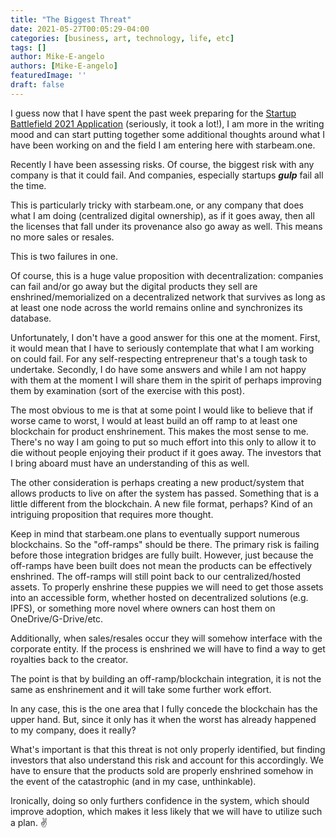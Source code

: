 ```yaml
---
title: "The Biggest Threat"
date: 2021-05-27T00:05:29-04:00
categories: [business, art, technology, life, etc]
tags: []
author: Mike-E-angelo
authors: [Mike-E-angelo]
featuredImage: ''
draft: false
---
```


I guess now that I have spent the past week preparing for the [Startup Battlefield 2021 Application](https://blog.starbeam.one/2021/05/startup-battlefield-2021-application/) (seriously, it took a lot!), I am more in the writing mood and can start putting together some additional thoughts around what I have been working on and the field I am entering here with starbeam.one.

Recently I have been assessing risks.  Of course, the biggest risk with any company is that it could fail.  And companies, especially startups ***gulp*** fail all the time.

This is particularly tricky with starbeam.one, or any company that does what I am doing (centralized digital ownership), as if it goes away, then all the licenses that fall under its provenance also go away as well.  This means no more sales or resales.

This is two failures in one.

Of course, this is a huge value proposition with decentralization: companies can fail and/or go away but the digital products they sell are enshrined/memorialized on a decentralized network that survives as long as at least one node across the world remains online and synchronizes its database.

Unfortunately, I don't have a good answer for this one at the moment.  First, it would mean that I have to seriously contemplate that what I am working on could fail.  For any self-respecting entrepreneur that's a tough task to undertake.  Secondly, I do have some answers and while I am not happy with them at the moment I will share them in the spirit of perhaps improving them by examination (sort of the exercise with this post).

The most obvious to me is that at some point I would like to believe that if worse came to worst, I would at least build an off ramp to at least one blockchain for product enshrinement.  This makes the most sense to me.  There's no way I am going to put so much effort into this only to allow it to die without people enjoying their product if it goes away.  The investors that I bring aboard must have an understanding of this as well.

The other consideration is perhaps creating a new product/system that allows products to live on after the system has passed.  Something that is a little different from the blockchain.  A new file format, perhaps?  Kind of an intriguing proposition that requires more thought.

Keep in mind that starbeam.one plans to eventually support numerous blockchains.  So the "off-ramps" should be there.  The primary risk is failing before those integration bridges are fully built.  However, just because the off-ramps have been built does not mean the products can be effectively enshrined.  The off-ramps will still point back to our centralized/hosted assets.  To properly enshrine these puppies we will need to get those assets into an accessible form, whether hosted on decentralized solutions (e.g. IPFS), or something more novel where owners can host them on OneDrive/G-Drive/etc.  

Additionally, when sales/resales occur they will somehow interface with the corporate entity.  If the process is enshrined we will have to find a way to get royalties back to the creator.

The point is that by building an off-ramp/blockchain integration, it is not the same as enshrinement and it will take some further work effort.

In any case, this is the one area that I fully concede the blockchain has the upper hand.  But, since it only has it when the worst has already happened to my company, does it really?

What's important is that this threat is not only properly identified, but finding investors that also understand this risk and account for this accordingly.  We have to ensure that the products sold are properly enshrined somehow in the event of the catastrophic (and in my case, unthinkable).

Ironically, doing so only furthers confidence in the system, which should improve adoption, which makes it less likely that we will have to utilize such a plan. ✌

